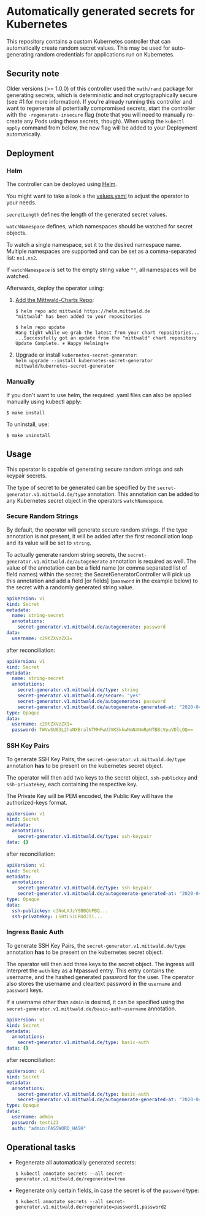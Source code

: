 # Automatically generated secrets for Kubernetes

This repository contains a custom Kubernetes controller that can automatically create
random secret values. This may be used for auto-generating random credentials for
applications run on Kubernetes.

## Security note

Older versions (>= 1.0.0) of this controller used the `math/rand` package for generating secrets, which is deterministic and not cryptographically secure (see #1 for more information). If you're already running this controller and want to regenerate all potentially compromised secrets, start the controller with the `-regenerate-insecure` flag (note that you will need to manually re-create any Pods using these secrets, though). When using the `kubectl apply` command from below, the new flag will be added to your Deployment automatically.

## Deployment

### Helm
The controller can be deployed using [Helm](https://helm.sh).

You might want to take a look a the [values.yaml](deploy/helm-chart/kubernetes-secret-generator/values.yaml) to adjust the operator to your needs.

`secretLength` defines the length of the generated secret values.

`watchNamespace` defines, which namespaces should be watched for secret objects.

To watch a single namespace, set it to the desired namespace name.
Multiple namespaces are supported and can be set as a comma-separated list: `ns1,ns2`.

If `watchNamespace` is set to the empty string value `""`, all namespaces will be watched.

Afterwards, deploy the operator using:

1. [Add the Mittwald-Charts Repo](https://github.com/mittwald/helm-charts/blob/master/README.md#usage):
    ```shellsession
    $ helm repo add mittwald https://helm.mittwald.de
    "mittwald" has been added to your repositories

    $ helm repo update
    Hang tight while we grab the latest from your chart repositories...
    ...Successfully got an update from the "mittwald" chart repository
    Update Complete. ⎈ Happy Helming!⎈
    ```

2. Upgrade or install `kubernetes-secret-generator`:  
  `helm upgrade --install kubernetes-secret-generator mittwald/kubernetes-secret-generator`
 
### Manually
If you don't want to use helm, the required .yaml files can also be applied manually using kubectl apply:
 ```shellsession
$ make install
```

To uninstall, use:
```shellsession
$ make uninstall
```

## Usage

This operator is capable of generating secure random strings and ssh keypair secrets. 

The type of secret to be generated can be specified by the `secret-generator.v1.mittwald.de/type` annotation.
This annotation can be added to any Kubernetes secret object in the operators `watchNamespace`.

### Secure Random Strings

By default, the operator will generate secure random strings. If the type annotation is not present, it will be added after the first
reconciliation loop and its value will be set to `string`.

To actually generate random string secrets, the `secret-generator.v1.mittwald.de/autogenerate` annotation is required as well.
The value of the annotation can be a field name (or comma separated list of field names) within the secret;
the SecretGeneratorController will pick up this annotation and add a field [or fields] 
(`password` in the example below) to the secret with a randomly generated string value.

```yaml
apiVersion: v1
kind: Secret
metadata:
  name: string-secret
  annotations:
    secret-generator.v1.mittwald.de/autogenerate: password
data:
  username: c29tZXVzZXI=
```

after reconciliation:

```yaml
apiVersion: v1
kind: Secret
metadata:
  name: string-secret
  annotations:
    secret-generator.v1.mittwald.de/type: string
    secret-generator.v1.mittwald.de/secure: "yes"
    secret-generator.v1.mittwald.de/autogenerate: password
    secret-generator.v1.mittwald.de/autogenerate-generated-at: "2020-04-03T14:07:47+02:00"
type: Opaque
data:
  username: c29tZXVzZXI=
  password: TWVwSU83L2huNXBralNTMHFwU3VKSkkwNmN4NmRpNTBBcVpuVDlLOQ==
```

### SSH Key Pairs

To generate SSH Key Pairs, the `secret-generator.v1.mittwald.de/type` annotation **has** to be present on the kubernetes secret object.

The operator will then add two keys to the secret object, `ssh-publickey` and `ssh-privatekey`, each containing the respective key.

The Private Key will be PEM encoded, the Public Key will have the authorized-keys format.

```yaml
apiVersion: v1
kind: Secret
metadata:
  annotations:
    secret-generator.v1.mittwald.de/type: ssh-keypair
data: {}
```

after reconciliation:

```yaml
apiVersion: v1
kind: Secret
metadata:
  annotations:
    secret-generator.v1.mittwald.de/type: ssh-keypair
    secret-generator.v1.mittwald.de/autogenerate-generated-at: "2020-04-03T14:07:47+02:00"
type: Opaque
data:
  ssh-publickey: c3NoLXJzYSBBQUFBQ...
  ssh-privatekey: LS0tLS1CRUdJTi...
```

### Ingress Basic Auth

To generate SSH Key Pairs, the `secret-generator.v1.mittwald.de/type` annotation **has** to be present on the kubernetes secret object.

The operator will then add three keys to the secret object.
The ingress will interpret the `auth` key as a htpasswd entry. This entry contains the username, and the hashed generated password for the user.
The operator also stores the username and cleartext password in the `username` and `password` keys.

If a username other than `admin` is desired, it can be specified using the `secret-generator.v1.mittwald.de/basic-auth-username` annotation.

```yaml
apiVersion: v1
kind: Secret
metadata:
  annotations:
    secret-generator.v1.mittwald.de/type: basic-auth
data: {}
```

after reconciliation:

```yaml
apiVersion: v1
kind: Secret
metadata:
  annotations:
    secret-generator.v1.mittwald.de/type: basic-auth
    secret-generator.v1.mittwald.de/autogenerate-generated-at: "2020-04-03T14:07:47+02:00"
type: Opaque
data:
  username: admin
  password: test123
  auth: "admin:PASSWORD_HASH"
```

## Operational tasks

-   Regenerate all automatically generated secrets:
    ```
    $ kubectl annotate secrets --all secret-generator.v1.mittwald.de/regenerate=true
    ```
    
-   Regenerate only certain fields, in case the secret is of the `password` type:
    ```
    $ kubectl annotate secrets --all secret-generator.v1.mittwald.de/regenerate=password1,password2
    ```
